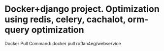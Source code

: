# Docker+django project. Optimization using redis, celery, cachalot, orm-query optimization
Docker Pull Command: docker pull roflan4eg/webservice
